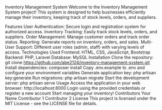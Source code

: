 Inventory Management System
Welcome to the Inventory Management System project! This system is designed to help businesses efficiently manage their inventory, keeping track of stock levels, orders, and suppliers.

Features
User Authentication: Secure login and registration system for authorized access.
Inventory Tracking: Easily track stock levels, orders, and suppliers.
Order Management: Manage customer orders and track order status.
Reporting: Generate reports on inventory, orders, and sales.
Multi-User Support: Different user roles (admin, staff) with varying levels of access.
Technologies Used
Frontend: HTML, CSS, JavaScript, Bootstrap
Backend: PHP, Laravel
Database: MySQL
Installation
Clone the repository: git clone https://github.com/abe2124/inventory-management-system.git
Install dependencies: composer install
Copy .env.example to .env and configure your environment variables
Generate application key: php artisan key:generate
Run migrations: php artisan migrate
Start the development server: php artisan serve
Usage
Access the application in your web browser: http://localhost:8000
Login using the provided credentials or register a new account
Start managing your inventory!
Contributors
Your Name
Contributor 1
Contributor 2
License
This project is licensed under the MIT License - see the LICENSE file for details.
